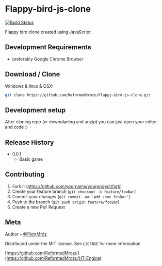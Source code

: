 # Flappy-bird-js-clone
[![Build Status][travis-image]][travis-url]

Flappy bird clone created using JavaScript

## Development Requirements
- preferably Google Chrome Browser

## Download / Clone

Windows & linux & OSX:
```sh
git clone https://github.com/ReformedMrozu/Flappy-bird-js-clone.git
```

## Development setup

After cloning repo (or downolading and unzip) you can just open your editor and code :)


## Release History

* 0.0.1
    * Basic game

## Contributing

1. Fork it (<https://github.com/yourname/yourproject/fork>)
2. Create your feature branch (`git checkout -b feature/fooBar`)
3. Commit your changes (`git commit -am 'Add some fooBar'`)
4. Push to the branch (`git push origin feature/fooBar`)
5. Create a new Pull Request

<!-- Markdown link & img dfn's -->
[npm-image]: https://img.shields.io/npm/v/datadog-metrics.svg?style=flat-square
[npm-url]: https://npmjs.org/package/datadog-metrics
[travis-image]: https://img.shields.io/travis/dbader/node-datadog-metrics/master.svg?style=flat-square
[travis-url]: https://travis-ci.org/dbader/node-datadog-metrics
[wiki]: https://github.com/yourname/yourproject/wiki


## Meta

Author – [@PiotrMróz](https://twitter.com/ReformedMrozu) 

Distributed under the MIT license. See ``LICENSE`` for more information.

[https://github.com/ReformedMrozu](https://github.com/ReformedMrozu/HT-Engine)
